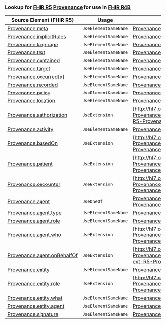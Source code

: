 ### Lookup for [FHIR R5](https://hl7.org/fhir/R5/) [Provenance](https://hl7.org/fhir/R5/Provenance.html) for use in [FHIR R4B](https://hl7.org/fhir/R4B/)

| Source Element (FHIR R5) | Usage | Target |
| -------------- | ----- | ------ |
| [Provenance.meta](https://hl7.org/fhir/R5/Provenance.html#resource) | `UseElementSameName` | [Provenance.meta](https://hl7.org/fhir/R4B/Provenance.html#resource) |
| [Provenance.implicitRules](https://hl7.org/fhir/R5/Provenance.html#resource) | `UseElementSameName` | [Provenance.implicitRules](https://hl7.org/fhir/R4B/Provenance.html#resource) |
| [Provenance.language](https://hl7.org/fhir/R5/Provenance.html#resource) | `UseElementSameName` | [Provenance.language](https://hl7.org/fhir/R4B/Provenance.html#resource) |
| [Provenance.text](https://hl7.org/fhir/R5/Provenance.html#resource) | `UseElementSameName` | [Provenance.text](https://hl7.org/fhir/R4B/Provenance.html#resource) |
| [Provenance.contained](https://hl7.org/fhir/R5/Provenance.html#resource) | `UseElementSameName` | [Provenance.contained](https://hl7.org/fhir/R4B/Provenance.html#resource) |
| [Provenance.target](https://hl7.org/fhir/R5/Provenance.html#resource) | `UseElementSameName` | [Provenance.target](https://hl7.org/fhir/R4B/Provenance.html#resource) |
| [Provenance.occurred[x]](https://hl7.org/fhir/R5/Provenance.html#resource) | `UseElementSameName` | [Provenance.occurred[x]](https://hl7.org/fhir/R4B/Provenance.html#resource) |
| [Provenance.recorded](https://hl7.org/fhir/R5/Provenance.html#resource) | `UseElementSameName` | [Provenance.recorded](https://hl7.org/fhir/R4B/Provenance.html#resource) |
| [Provenance.policy](https://hl7.org/fhir/R5/Provenance.html#resource) | `UseElementSameName` | [Provenance.policy](https://hl7.org/fhir/R4B/Provenance.html#resource) |
| [Provenance.location](https://hl7.org/fhir/R5/Provenance.html#resource) | `UseElementSameName` | [Provenance.location](https://hl7.org/fhir/R4B/Provenance.html#resource) |
| [Provenance.authorization](https://hl7.org/fhir/R5/Provenance.html#resource) | `UseExtension` | [http://hl7.org/fhir/5.0/StructureDefinition/extension-Provenance.authorization](StructureDefinition-ext-R5-Provenance.authorization.html) |
| [Provenance.activity](https://hl7.org/fhir/R5/Provenance.html#resource) | `UseElementSameName` | [Provenance.activity](https://hl7.org/fhir/R4B/Provenance.html#resource) |
| [Provenance.basedOn](https://hl7.org/fhir/R5/Provenance.html#resource) | `UseExtension` | [http://hl7.org/fhir/5.0/StructureDefinition/extension-Provenance.basedOn](StructureDefinition-ext-R5-Provenance.basedOn.html) |
| [Provenance.patient](https://hl7.org/fhir/R5/Provenance.html#resource) | `UseExtension` | [http://hl7.org/fhir/5.0/StructureDefinition/extension-Provenance.patient](StructureDefinition-ext-R5-Provenance.patient.html) |
| [Provenance.encounter](https://hl7.org/fhir/R5/Provenance.html#resource) | `UseExtension` | [http://hl7.org/fhir/5.0/StructureDefinition/extension-Provenance.encounter](StructureDefinition-ext-R5-Provenance.encounter.html) |
| [Provenance.agent](https://hl7.org/fhir/R5/Provenance.html#resource) | `UseOneOf` | [Provenance.agent](https://hl7.org/fhir/R4B/Provenance.html#resource)<br />[Provenance.agent](https://hl7.org/fhir/R4B/Provenance.html#resource) |
| [Provenance.agent.type](https://hl7.org/fhir/R5/Provenance.html#resource) | `UseElementSameName` | [Provenance.agent.type](https://hl7.org/fhir/R4B/Provenance.html#resource) |
| [Provenance.agent.role](https://hl7.org/fhir/R5/Provenance.html#resource) | `UseElementSameName` | [Provenance.agent.role](https://hl7.org/fhir/R4B/Provenance.html#resource) |
| [Provenance.agent.who](https://hl7.org/fhir/R5/Provenance.html#resource) | `UseExtension` | [http://hl7.org/fhir/5.0/StructureDefinition/extension-Provenance.agent.who](StructureDefinition-ext-R5-Provenance.ag.who.html) |
| [Provenance.agent.onBehalfOf](https://hl7.org/fhir/R5/Provenance.html#resource) | `UseExtension` | [http://hl7.org/fhir/5.0/StructureDefinition/extension-Provenance.agent.onBehalfOf](StructureDefinition-ext-R5-Provenance.ag.onBehalfOf.html) |
| [Provenance.entity](https://hl7.org/fhir/R5/Provenance.html#resource) | `UseElementSameName` | [Provenance.entity](https://hl7.org/fhir/R4B/Provenance.html#resource) |
| [Provenance.entity.role](https://hl7.org/fhir/R5/Provenance.html#resource) | `UseExtension` | [http://hl7.org/fhir/5.0/StructureDefinition/extension-Provenance.entity.role](StructureDefinition-ext-R5-Provenance.en.role.html) |
| [Provenance.entity.what](https://hl7.org/fhir/R5/Provenance.html#resource) | `UseElementSameName` | [Provenance.entity.what](https://hl7.org/fhir/R4B/Provenance.html#resource) |
| [Provenance.entity.agent](https://hl7.org/fhir/R5/Provenance.html#resource) | `UseElementSameName` | [Provenance.entity.agent](https://hl7.org/fhir/R4B/Provenance.html#resource) |
| [Provenance.signature](https://hl7.org/fhir/R5/Provenance.html#resource) | `UseElementSameName` | [Provenance.signature](https://hl7.org/fhir/R4B/Provenance.html#resource) |
